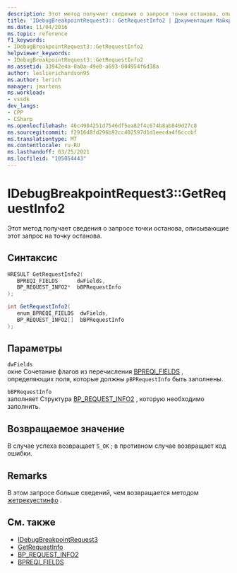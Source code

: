 ```yaml
---
description: Этот метод получает сведения о запросе точки останова, описывающие этот запрос на точку останова.
title: 'IDebugBreakpointRequest3:: GetRequestInfo2 | Документация Майкрософт'
ms.date: 11/04/2016
ms.topic: reference
f1_keywords:
- IDebugBreakpointRequest3::GetRequestInfo2
helpviewer_keywords:
- IDebugBreakpointRequest3::GetRequestInfo2
ms.assetid: 33942e4a-0a0a-49e8-a693-004954f6d38a
author: leslierichardson95
ms.author: lerich
manager: jmartens
ms.workload:
- vssdk
dev_langs:
- CPP
- CSharp
ms.openlocfilehash: 46c4984251d7546df5ea82f4c674b8ab849d27c8
ms.sourcegitcommit: f2916d8fd296b92cc402597d1d1eecda4f6cccbf
ms.translationtype: MT
ms.contentlocale: ru-RU
ms.lasthandoff: 03/25/2021
ms.locfileid: "105054443"
---
```

# <a name="idebugbreakpointrequest3getrequestinfo2"></a>IDebugBreakpointRequest3::GetRequestInfo2
Этот метод получает сведения о запросе точки останова, описывающие этот запрос на точку останова.

## <a name="syntax"></a>Синтаксис

```cpp
HRESULT GetRequestInfo2(
   BPREQI_FIELDS      dwFields,
   BP_REQUEST_INFO2*  bBPRequestInfo
);
```

```csharp
int GetRequestInfo2(
   enum_BPREQI_FIELDS  dwFields,
   BP_REQUEST_INFO2[]  bBPRequestInfo
);
```

## <a name="parameters"></a>Параметры
`dwFields`\
окне Сочетание флагов из перечисления [BPREQI_FIELDS](../../../extensibility/debugger/reference/bpreqi-fields.md) , определяющих поля, которые должны `pBPRequestInfo` быть заполнены.

`bBPRequestInfo`\
заполняет Структура [BP_REQUEST_INFO2](../../../extensibility/debugger/reference/bp-request-info2.md) , которую необходимо заполнить.

## <a name="return-value"></a>Возвращаемое значение
 В случае успеха возвращает `S_OK` ; в противном случае возвращает код ошибки.

## <a name="remarks"></a>Remarks
 В этом запросе больше сведений, чем возвращается методом [жетрекуестинфо](../../../extensibility/debugger/reference/idebugbreakpointrequest2-getrequestinfo.md) .

## <a name="see-also"></a>См. также
- [IDebugBreakpointRequest3](../../../extensibility/debugger/reference/idebugbreakpointrequest3.md)
- [GetRequestInfo](../../../extensibility/debugger/reference/idebugbreakpointrequest2-getrequestinfo.md)
- [BP_REQUEST_INFO2](../../../extensibility/debugger/reference/bp-request-info2.md)
- [BPREQI_FIELDS](../../../extensibility/debugger/reference/bpreqi-fields.md)
